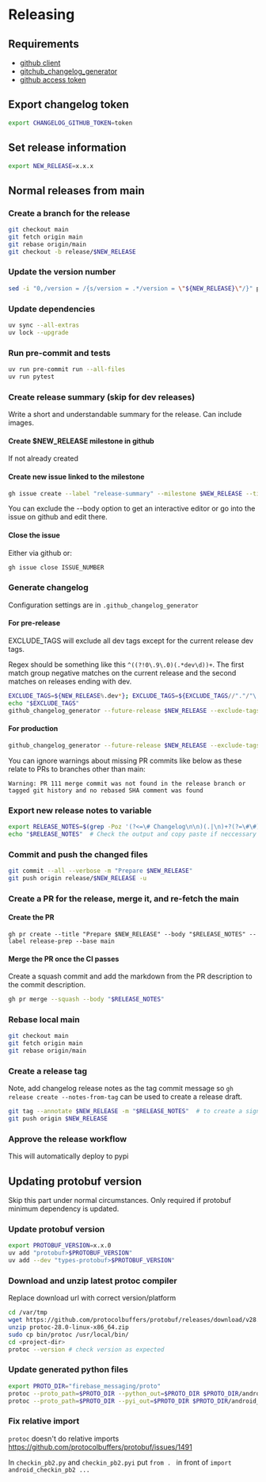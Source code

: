 # Releasing

## Requirements
* [github client](https://github.com/cli/cli#installation)
* [gitchub_changelog_generator](https://github.com/github-changelog-generator)
* [github access token](https://github.com/github-changelog-generator/github-changelog-generator#github-token)

## Export changelog token

```bash
export CHANGELOG_GITHUB_TOKEN=token
```

## Set release information

```bash
export NEW_RELEASE=x.x.x
```

## Normal releases from main

### Create a branch for the release

```bash
git checkout main
git fetch origin main
git rebase origin/main
git checkout -b release/$NEW_RELEASE
```

### Update the version number

```bash
sed -i "0,/version = /{s/version = .*/version = \"${NEW_RELEASE}\"/}" pyproject.toml
```

### Update dependencies

```bash
uv sync --all-extras
uv lock --upgrade
```

### Run pre-commit and tests

```bash
uv run pre-commit run --all-files
uv run pytest
```

### Create release summary (skip for dev releases)

Write a short and understandable summary for the release.  Can include images.

#### Create $NEW_RELEASE milestone in github

If not already created

#### Create new issue linked to the milestone

```bash
gh issue create --label "release-summary" --milestone $NEW_RELEASE --title "$NEW_RELEASE Release Summary" --body "**Release highlights:**"
```

You can exclude the --body option to get an interactive editor or go into the issue on github and edit there.

#### Close the issue

Either via github or:

```bash
gh issue close ISSUE_NUMBER
```

### Generate changelog

Configuration settings are in `.github_changelog_generator`

#### For pre-release

EXCLUDE_TAGS will exclude all dev tags except for the current release dev tags.

Regex should be something like this `^((?!0\.9\.0)(.*dev\d))+`. The first match group negative matches on the current release and the second matches on releases ending with dev.

```bash
EXCLUDE_TAGS=${NEW_RELEASE%.dev*}; EXCLUDE_TAGS=${EXCLUDE_TAGS//"."/"\."}; EXCLUDE_TAGS="^((?!"$EXCLUDE_TAGS")(.*dev\d))+"
echo "$EXCLUDE_TAGS"
github_changelog_generator --future-release $NEW_RELEASE --exclude-tags-regex "$EXCLUDE_TAGS"
```

#### For production

```bash
github_changelog_generator --future-release $NEW_RELEASE --exclude-tags-regex 'dev\d$'
```

You can ignore warnings about missing PR commits like below as these relate to PRs to branches other than main:
```
Warning: PR 111 merge commit was not found in the release branch or tagged git history and no rebased SHA comment was found
```


### Export new release notes to variable

```bash
export RELEASE_NOTES=$(grep -Poz '(?<=\# Changelog\n\n)(.|\n)+?(?=\#\#)' CHANGELOG.md | tr '\0' '\n' )
echo "$RELEASE_NOTES"  # Check the output and copy paste if neccessary
```

### Commit and push the changed files

```bash
git commit --all --verbose -m "Prepare $NEW_RELEASE"
git push origin release/$NEW_RELEASE -u
```

### Create a PR for the release, merge it, and re-fetch the main

#### Create the PR
```
gh pr create --title "Prepare $NEW_RELEASE" --body "$RELEASE_NOTES" --label release-prep --base main
```

#### Merge the PR once the CI passes

Create a squash commit and add the markdown from the PR description to the commit description.

```bash
gh pr merge --squash --body "$RELEASE_NOTES"
```

### Rebase local main

```bash
git checkout main
git fetch origin main
git rebase origin/main
```

### Create a release tag

Note, add changelog release notes as the tag commit message so `gh release create --notes-from-tag` can be used to create a release draft.

```bash
git tag --annotate $NEW_RELEASE -m "$RELEASE_NOTES"  # to create a signed tag replace --annotate with --sign
git push origin $NEW_RELEASE
```

### Approve the release workflow

This will automatically deploy to pypi


## Updating protobuf version

Skip this part under normal circumstances.
Only required if protobuf minimum dependency is updated.

### Update protobuf version

```bash
export PROTOBUF_VERSION=x.x.0
uv add "protobuf>$PROTOBUF_VERSION"
uv add --dev "types-protobuf>$PROTOBUF_VERSION"
```

### Download and unzip latest protoc compiler

Replace download url with correct version/platform

```bash
cd /var/tmp
wget https://github.com/protocolbuffers/protobuf/releases/download/v28.0/protoc-28.0-linux-x86_64.zip
unzip protoc-28.0-linux-x86_64.zip
sudo cp bin/protoc /usr/local/bin/
cd <project-dir>
protoc --version # check version as expected
```

### Update generated python files

```bash
export PROTO_DIR="firebase_messaging/proto"
protoc --proto_path=$PROTO_DIR --python_out=$PROTO_DIR $PROTO_DIR/android_checkin.proto $PROTO_DIR/checkin.proto $PROTO_DIR/mcs.proto
protoc --proto_path=$PROTO_DIR --pyi_out=$PROTO_DIR $PROTO_DIR/android_checkin.proto $PROTO_DIR/checkin.proto $PROTO_DIR/mcs.proto
```

### Fix relative import

`protoc` doesn't do relative imports https://github.com/protocolbuffers/protobuf/issues/1491

In `checkin_pb2.py` and `checkin_pb2.pyi` put `from . ` in front of `import android_checkin_pb2 ...`
